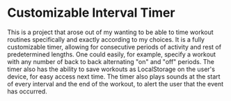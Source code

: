 Customizable Interval Timer
===========================

This is a project that arose out of my wanting to be able to time workout routines specifically and exactly according to my choices. It is a fully customizable timer, allowing for consecutive periods of activity and rest of predetermined lengths. One could easily, for example, specify a workout with any number of back to back alternating "on" and "off" periods. The timer also has the ability to save workouts as LocalStorage on the user's device, for easy access next time. The timer also plays sounds at the start of every interval and the end of the workout, to alert the user that the event has occurred.
